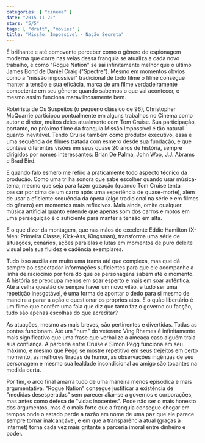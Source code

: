 ```yaml
---
categories: [ "cinema" ]
date: "2015-11-22"
stars: "5/5"
tags: [ "draft", "movies" ]
title: "Missão: Impossível - Nação Secreta"
---
```

É brilhante e até comovente perceber como o gênero de espionagem
moderna que corre nas veias dessa franquia se atualiza a cada novo
trabalho, e como "Rogue Nation" se sai infinitamente melhor que o último
James Bond de Daniel Craig ("Spectre"). Mesmo em momentos óbvios como a
"missão impossível" tradicional de todo filme o filme consegue manter a
tensão e sua eficácia, marca de um filme verdadeiramente competente em
seu gênero: quando sabemos o que vai acontecer, e mesmo assim funciona
maravilhosamente bem.

Roteirista de Os Suspeitos (o pequeno clássico de 96), Christopher
McQuarrie participou pontualmente em alguns trabalhos no Cinema como autor
e diretor, muitos deles atualmente com Tom Cruise. Sua participação,
portanto, no próximo filme da franquia Missão Impossível é tão
natural quanto inevitável. Tendo Cruise também como produtor executivo,
essa é uma sequência de filmes tratada com esmero desde sua fundação,
e que conteve diferentes visões em seus quase 20 anos de história,
sempre dirigidos por nomes interessantes: Brian De Palma, John Woo,
J.J. Abrams e Brad Bird.

E quando falo esmero me refiro a praticamente todo aspecto técnico
da produção. Como uma trilha sonora que sabe escolher quando usar
música-tema, mesmo que seja para fazer gozação (quando Tom Cruise
tenta passar por cima de um carro após uma experiência de quase-morte),
além de usar a eficiente sequência da ópera (algo tradicional na série
e em filmes do gênero) em momentos mais reflexivos. Mais ainda, omite
qualquer música artificial quanto entende que apenas som dos carros e
motos em uma perseguição é o suficiente para manter a tensão em alta.

E o que dizer da montagem, que nas mãos do excelente Eddie Hamilton
(X-Men: Primeira Classe, Kick-Ass, Kingsman), transforma uma série de
situações, cenários, ações paralelas e lutas em momentos de puro
deleite visual pela sua fluidez e cadência exemplares.

Tudo isso auxilia em muito uma trama até que complexa, mas que dá
sempre ao espectador informações suficientes para que ele acompanhe
a linha de raciocínio por fora do que os personagens sabem até o
momento. A história se preocupa menos em soar esperto e mais em soar
autêntica. Até a velha questão de sempre haver um novo vilão, e tudo
ser uma repetição inesgotável, é uma forma de apontar o dedo para
si mesmo de maneira a parar a ação e questionar os próprios atos. E
o quão libertário é um filme que contêm uma fala que diz que tanto
faz o governo ou facção, tudo são apenas escolhas do que acreditar?

As atuações, mesmo as mais breves, são pertinentes e divertidas. Todas
as pontas funcionam. Até um "hum" do veterano Ving Rhames é
infinitamente mais significativo que uma frase que verbalize a ameaça
caso alguém traia sua confiança. A parceria entre Cruise e Simon Pegg
funciona em seu máximo, e mesmo que Pegg se mostre repetitivo em seus
trejeitos em certo momento, as melhores tiradas de humor, as observações
ingênuas de seu personagem e mesmo sua lealdade incondicional ao amigo
são tocantes na medida certa.

Por fim, o arco final amarra tudo de uma maneira menos episódica e
mais argumentativa. "Rogue Nation" consegue justificar a existência de
"medidas desesperadas" sem parecer aliar-se a governos e corporações,
mas antes como defesa de "vidas inocentes". Pode não ser o mais honesto
dos argumentos, mas é o mais forte que a franquia consegue chegar em
tempos onde o estado perde a razão em nome de uma paz que ele parece
sempre tornar inalcançável, e em que a transparência atual (graças à
internet) torna cada vez mais gritante a parceria imoral entre dinheiro
e poder.
